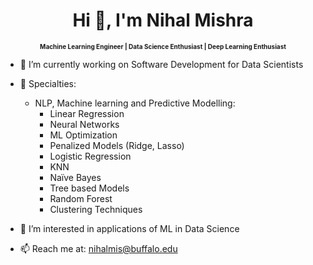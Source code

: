 <h1 align="center">Hi 👋, I'm Nihal Mishra</h1>

<h2 align="center" style="font-size: 10px;">Machine Learning Engineer | Data Science Enthusiast | Deep Learning Enthusiast</h2>


- 🔭  I’m currently working on Software Development for Data Scientists
- 🌱 Specialties: 
   - NLP, Machine learning and Predictive Modelling: 
        - Linear Regression 
        - Neural Networks  
        - ML Optimization  
        - Penalized Models (Ridge, Lasso) 
        - Logistic Regression 
        - KNN 
        - Naïve Bayes 
        - Tree based Models 
        - Random Forest 
        - Clustering Techniques 

- 👯 I’m interested in applications of ML in Data Science
- 📫 Reach me at: nihalmis@buffalo.edu


